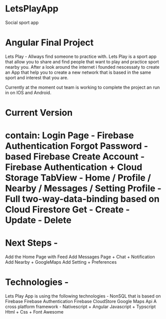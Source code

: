 <h1>LetsPlayApp</h1>
 <p>Social sport app</p>

<h1>Angular Final Project</h1>
<p>Lets Play - Allways find someone to practice with.
Lets Play is a sport app that allow you to share and find people that want to play and practice sport nearby you. After a look around the internet i founded nescessaty to create an App that help you to create a new network that is based in the same sport and interest that you are.

Currently at the moment out team is working to complete the project an run in on IOS and Android.</p>

<h1>Current Version <h1>
<p>contain: Login Page - Firebase Authentication Forgot Password - based Firebase Create Account - Firebase Authentication + Cloud Storage TabView - Home / Profile / Nearby / Messages / Setting Profile - Full two-way-data-binding based on Cloud Firestore
Get - Create - Update - Delete </p>

<h1>Next Steps -</h1>
<p>Add the Home Page with Feed Add Messages Page + Chat + Notification Add Nearby + GoogleMaps Add Setting + Preferences</p>

<h1>Technologies -</h1>
Lets Play App is using the following technologies - NonSQL that is based on Firebase Firebase Authentication Firebase CloudStore Google Maps Api A cross platform framework - Nativescript + Angular Javascript + Typscript Html + Css + Font Awesome
